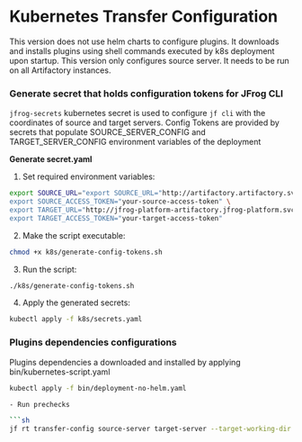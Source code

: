 # Kubernetes Transfer Configuration

This version does not use helm charts to configure plugins.  It downloads and installs plugins using shell commands executed by k8s deployment upon startup.  This version only configures source server.  It needs to be run on all Artifactory instances.

### Generate secret that holds configuration tokens for JFrog CLI

`jfrog-secrets` kubernetes secret is used to configure `jf cli` with the coordinates of source and target servers.
Config Tokens are provided by secrets that populate SOURCE_SERVER_CONFIG and TARGET_SERVER_CONFIG environment variables of the deployment

**Generate secret.yaml**

1. Set required environment variables:
```bash
export SOURCE_URL="export SOURCE_URL="http://artifactory.artifactory.svc.cluster.local:8082" \
export SOURCE_ACCESS_TOKEN="your-source-access-token" \
export TARGET_URL="http://jfrog-platform-artifactory.jfrog-platform.svc.cluster.local:8082" \
export TARGET_ACCESS_TOKEN="your-target-access-token" 
```
2. Make the script executable:
```bash
chmod +x k8s/generate-config-tokens.sh
```
3. Run the script:
```bash
./k8s/generate-config-tokens.sh
```
4. Apply the generated secrets:
```bash
kubectl apply -f k8s/secrets.yaml
```

### Plugins dependencies configurations

Plugins dependencies a downloaded and installed by applying bin/kubernetes-script.yaml

```sh
kubectl apply -f bin/deployment-no-helm.yaml

- Run prechecks

```sh
jf rt transfer-config source-server target-server --target-working-dir /tmp --prechecks
```
